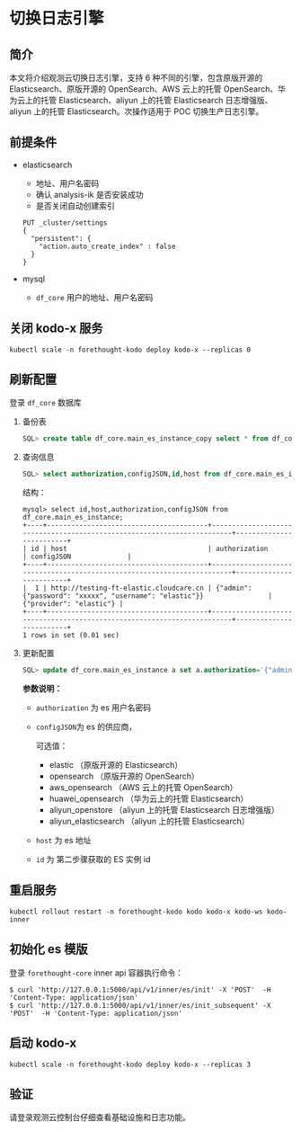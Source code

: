 # 切换日志引擎

## 简介

本文将介绍观测云切换日志引擎，支持 6 种不同的引擎，包含原版开源的 Elasticsearch、原版开源的 OpenSearch、AWS 云上的托管 OpenSearch、华为云上的托管 Elasticsearch、aliyun 上的托管 Elasticsearch 日志增强版、aliyun 上的托管 Elasticsearch。次操作适用于 POC 切换生产日志引擎。

## 前提条件

- elasticsearch 

  - 地址、用户名密码
  - 确认 analysis-ik 是否安装成功
  - 是否关闭自动创建索引

  ```none
  PUT _cluster/settings
  {
    "persistent": {
      "action.auto_create_index" : false
    }
  }
  ```

- mysql

  - `df_core` 用户的地址、用户名密码

## 关闭 kodo-x 服务

```shell
kubectl scale -n forethought-kodo deploy kodo-x --replicas 0

```

## 刷新配置

登录 `df_core` 数据库

1. 备份表

   ```sql
   SQL> create table df_core.main_es_instance_copy select * from df_core.main_es_instance;
   ```

2. 查询信息

   ```sql
   SQL> select authorization,configJSON,id,host from df_core.main_es_instance;
   ```

   结构：

   ```shell
   mysql> select id,host,authorization,configJSON from df_core.main_es_instance;
   +----+----------------------------------------+------------------------------------------------------------------------+-------------------------+
   | id | host                                   | authorization                                                          | configJSON              |
   +----+----------------------------------------+------------------------------------------------------------------------+-------------------------+
   |  1 | http://testing-ft-elastic.cloudcare.cn | {"admin": {"password": "xxxxx", "username": "elastic"}}                | {"provider": "elastic"} |
   +----+----------------------------------------+------------------------------------------------------------------------+-------------------------+
   1 rows in set (0.01 sec)
   ```

3. 更新配置

   ```sql
   SQL> update df_core.main_es_instance a set a.authorization='{"admin": {"password": "xxxxx", "username": "elastic"}}',a.configJSON='{"provider": "elastic"}',a.host='http://elasticsearch-client-headless.middleware:9200' where id =1;
   ```

   **参数说明：**

   - `authorization` 为 es 用户名密码

   - `configJSON`为 es 的供应商，

     可选值：

     - elastic （原版开源的 Elasticsearch）
     - opensearch （原版开源的 OpenSearch）
     - aws_opensearch （AWS 云上的托管 OpenSearch）
     - huawei_opensearch （华为云上的托管 Elasticsearch）
     - aliyun_openstore （aliyun 上的托管 Elasticsearch 日志增强版）
     - aliyun_elasticsearch （aliyun 上的托管 Elasticsearch）

   - `host` 为 es 地址

   - `id` 为 第二步骤获取的 ES 实例 id

   

## 重启服务

```shell
kubectl rollout restart -n forethought-kodo kodo kodo-x kodo-ws kodo-inner
```

## 初始化 es 模版

登录 `forethought-core` inner api 容器执行命令：

```shell
$ curl 'http://127.0.0.1:5000/api/v1/inner/es/init' -X 'POST'  -H 'Content-Type: application/json'
$ curl 'http://127.0.0.1:5000/api/v1/inner/es/init_subsequent' -X 'POST'  -H 'Content-Type: application/json'
```

## 启动 kodo-x

```shell
kubectl scale -n forethought-kodo deploy kodo-x --replicas 3
```

## 验证

请登录观测云控制台仔细查看基础设施和日志功能。